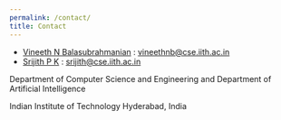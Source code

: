 ```yaml
---
permalink: /contact/
title: Contact
---
```


* [Vineeth N Balasubrahmanian](https://www.iith.ac.in/~vineethnb/) : vineethnb@cse.iith.ac.in
* [Srijith P K](https://sites.google.com/site/pksrijith/home) : srijith@cse.iith.ac.in

Department of Computer Science and Engineering and Department of Artificial Intelligence

Indian Institute of Technology Hyderabad, India